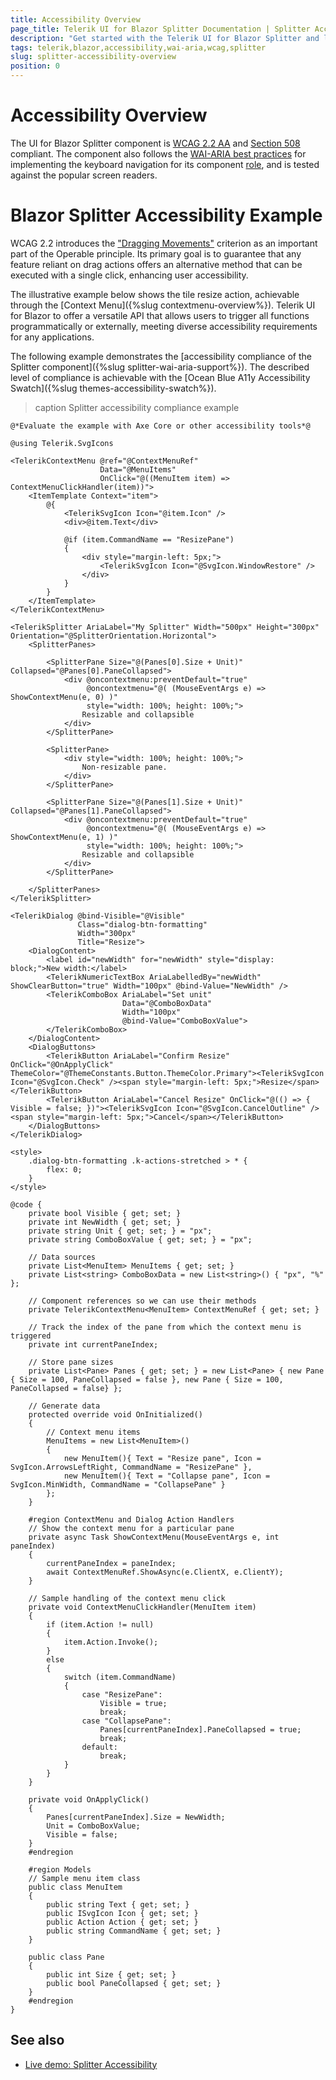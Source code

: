 ```yaml
---
title: Accessibility Overview
page_title: Telerik UI for Blazor Splitter Documentation | Splitter Accessibility Overview
description: "Get started with the Telerik UI for Blazor Splitter and learn about its accessibility support for WAI-ARIA, Section 508, and WCAG 2.2."
tags: telerik,blazor,accessibility,wai-aria,wcag,splitter
slug: splitter-accessibility-overview
position: 0
---
```


# Accessibility Overview

The UI for Blazor Splitter component is <a href="https://www.w3.org/TR/WCAG22" target="_blank">WCAG 2.2 AA</a> and <a href="https://www.section508.gov" target="_blank">Section 508</a> compliant. The component also follows the <a href="https://www.w3.org/WAI/ARIA/apg/" target="_blank">WAI-ARIA best practices</a> for implementing the keyboard navigation for its component <a href="https://www.w3.org/TR/wai-aria/#roles" target="_blank">role</a>, and is tested against the popular screen readers.

# Blazor Splitter Accessibility Example

WCAG 2.2 introduces the <a href="https://www.w3.org/WAI/WCAG22/Understanding/dragging-movements" target="_blank">"Dragging Movements"</a> criterion as an important part of the Operable principle. Its primary goal is to guarantee that any feature reliant on drag actions offers an alternative method that can be executed with a single click, enhancing user accessibility.

The illustrative example below shows the tile resize action, achievable through the [Context Menu]({%slug contextmenu-overview%}). Telerik UI for Blazor to offer a versatile API that allows users to trigger all functions programmatically or externally, meeting diverse accessibility requirements for any applications.

The following example demonstrates the [accessibility compliance of the Splitter component]({%slug splitter-wai-aria-support%}). The described level of compliance is achievable with the [Ocean Blue A11y Accessibility Swatch]({%slug themes-accessibility-swatch%}).

>caption Splitter accessibility compliance example

````CSHTML
@*Evaluate the example with Axe Core or other accessibility tools*@

@using Telerik.SvgIcons

<TelerikContextMenu @ref="@ContextMenuRef"
                    Data="@MenuItems"
                    OnClick="@((MenuItem item) => ContextMenuClickHandler(item))">
    <ItemTemplate Context="item">
        @{
            <TelerikSvgIcon Icon="@item.Icon" />
            <div>@item.Text</div>

            @if (item.CommandName == "ResizePane")
            {
                <div style="margin-left: 5px;">
                    <TelerikSvgIcon Icon="@SvgIcon.WindowRestore" />
                </div>
            }
        }
    </ItemTemplate>
</TelerikContextMenu>

<TelerikSplitter AriaLabel="My Splitter" Width="500px" Height="300px" Orientation="@SplitterOrientation.Horizontal">
    <SplitterPanes>

        <SplitterPane Size="@(Panes[0].Size + Unit)" Collapsed="@Panes[0].PaneCollapsed">
            <div @oncontextmenu:preventDefault="true"
                 @oncontextmenu="@( (MouseEventArgs e) => ShowContextMenu(e, 0) )"
                 style="width: 100%; height: 100%;">
                Resizable and collapsible
            </div>
        </SplitterPane>

        <SplitterPane>
            <div style="width: 100%; height: 100%;">
                Non-resizable pane.
            </div>
        </SplitterPane>

        <SplitterPane Size="@(Panes[1].Size + Unit)" Collapsed="@Panes[1].PaneCollapsed">
            <div @oncontextmenu:preventDefault="true"
                 @oncontextmenu="@( (MouseEventArgs e) => ShowContextMenu(e, 1) )"
                 style="width: 100%; height: 100%;">
                Resizable and collapsible
            </div>
        </SplitterPane>

    </SplitterPanes>
</TelerikSplitter>

<TelerikDialog @bind-Visible="@Visible"
               Class="dialog-btn-formatting"
               Width="300px"
               Title="Resize">
    <DialogContent>
        <label id="newWidth" for="newWidth" style="display: block;">New width:</label>
        <TelerikNumericTextBox AriaLabelledBy="newWidth" ShowClearButton="true" Width="100px" @bind-Value="NewWidth" />
        <TelerikComboBox AriaLabel="Set unit"
                         Data="@ComboBoxData"
                         Width="100px"
                         @bind-Value="ComboBoxValue">
        </TelerikComboBox>
    </DialogContent>
    <DialogButtons>
        <TelerikButton AriaLabel="Confirm Resize" OnClick="@OnApplyClick" ThemeColor="@ThemeConstants.Button.ThemeColor.Primary"><TelerikSvgIcon Icon="@SvgIcon.Check" /><span style="margin-left: 5px;">Resize</span></TelerikButton>
        <TelerikButton AriaLabel="Cancel Resize" OnClick="@(() => { Visible = false; })"><TelerikSvgIcon Icon="@SvgIcon.CancelOutline" /><span style="margin-left: 5px;">Cancel</span></TelerikButton>
    </DialogButtons>
</TelerikDialog>

<style>
    .dialog-btn-formatting .k-actions-stretched > * {
        flex: 0;
    }
</style>

@code {
    private bool Visible { get; set; }
    private int NewWidth { get; set; }
    private string Unit { get; set; } = "px";
    private string ComboBoxValue { get; set; } = "px";

    // Data sources
    private List<MenuItem> MenuItems { get; set; }
    private List<string> ComboBoxData = new List<string>() { "px", "%" };

    // Component references so we can use their methods
    private TelerikContextMenu<MenuItem> ContextMenuRef { get; set; }

    // Track the index of the pane from which the context menu is triggered
    private int currentPaneIndex;

    // Store pane sizes
    private List<Pane> Panes { get; set; } = new List<Pane> { new Pane { Size = 100, PaneCollapsed = false }, new Pane { Size = 100, PaneCollapsed = false} };

    // Generate data
    protected override void OnInitialized()
    {
        // Context menu items
        MenuItems = new List<MenuItem>()
        {
            new MenuItem(){ Text = "Resize pane", Icon = SvgIcon.ArrowsLeftRight, CommandName = "ResizePane" },
            new MenuItem(){ Text = "Collapse pane", Icon = SvgIcon.MinWidth, CommandName = "CollapsePane" }
        };
    }

    #region ContextMenu and Dialog Action Handlers
    // Show the context menu for a particular pane
    private async Task ShowContextMenu(MouseEventArgs e, int paneIndex)
    {
        currentPaneIndex = paneIndex;
        await ContextMenuRef.ShowAsync(e.ClientX, e.ClientY);
    }

    // Sample handling of the context menu click
    private void ContextMenuClickHandler(MenuItem item)
    {
        if (item.Action != null)
        {
            item.Action.Invoke();
        }
        else
        {
            switch (item.CommandName)
            {
                case "ResizePane":
                    Visible = true;
                    break;
                case "CollapsePane":
                    Panes[currentPaneIndex].PaneCollapsed = true;
                    break;
                default:
                    break;
            }
        }
    }

    private void OnApplyClick()
    {
        Panes[currentPaneIndex].Size = NewWidth;
        Unit = ComboBoxValue;
        Visible = false;
    }
    #endregion

    #region Models
    // Sample menu item class
    public class MenuItem
    {
        public string Text { get; set; }
        public ISvgIcon Icon { get; set; }
        public Action Action { get; set; }
        public string CommandName { get; set; }
    }
    
    public class Pane
    {
        public int Size { get; set; }
        public bool PaneCollapsed { get; set; }
    }
    #endregion
}
````

## See also
 * [Live demo: Splitter Accessibility](https://demos.telerik.com/blazor-ui/splitter/keyboard-navigation)